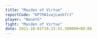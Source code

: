 ```yaml
---
title: "Maiden of Virtue"
reportCode: "6P7hW1vajLwnkfrJ"
player: "Nenëth"
fight: "Maiden of Virtue"
date: 2021-10-01T19:23:51.380000+00:00
---
```

